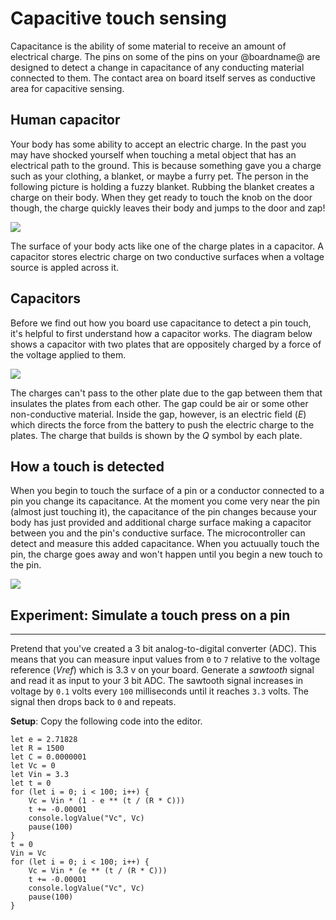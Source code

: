 # Capacitive touch sensing

Capacitance is the ability of some material to receive an amount of electrical charge. The pins on some of the pins on your @boardname@ are designed to detect a change in capacitance of any conducting material connected to them. The contact area on board itself serves as conductive area for capacitive sensing.

## Human capacitor

Your body has some ability to accept an electric charge. In the past you may have shocked yourself when touching a metal object that has an electrical path to the ground. This is because something gave you a charge such as your clothing, a blanket, or maybe a furry pet. The person in the following picture is holding a fuzzy blanket. Rubbing the blanket creates a charge on their body. When they get ready to touch the knob on the door though, the charge quickly leaves their body and jumps to the door and zap!

![](/static/cp/learn/pins-tutorial/capacitive-touch/body-static-charge.jpg)

The surface of your body acts like one of the charge plates in a capacitor. A capacitor stores electric charge on two conductive surfaces when a voltage source is appled across it. 

## Capacitors

Before we find out how you board use capacitance to detect a pin touch, it's helpful to first understand how a capacitor works. The diagram below shows a capacitor with two plates that are oppositely charged by a force of the voltage applied to them.

![](/static/cp/learn/pins-tutorial/capacitive-touch/capacitor-charging.gif)

The charges can't pass to the other plate due to the gap between them that insulates the plates from each other. The gap could be air or some other non-conductive material. Inside the gap, however, is an electric field (*E*) which directs the force from the battery to push the electric charge to the plates. The charge that builds is shown by the *Q* symbol by each plate.

## How a touch is detected

When you begin to touch the surface of a pin or a conductor connected to a pin you change its capacitance. At the moment you come very near the pin (almost just touching it), the capacitance of the pin changes because your body has just provided and additional charge surface making a capacitor between you and the pin's conductive surface. The microcontroller can detect and measure this added capacitance. When you actuually touch the pin, the charge goes away and won't happen until you begin a new touch to the pin.

![](/static/cp/learn/pins-tutorial/capacitive-touch/touch-press.jpg)

## Experiment: Simulate a touch press on a pin

---

Pretend that you've created a 3 bit analog-to-digital converter (ADC). This means that you can measure input values from `0` to `7` relative to the voltage reference (_Vref_) which is 3.3 v on your board. Generate a _sawtooth_ signal and read it as input to your 3 bit ADC. The sawtooth signal increases in voltage by `0.1` volts every `100` milliseconds until it reaches `3.3` volts. The signal then drops back to `0` and repeats.

**Setup**: Copy the following code into the editor.

```blocks
let e = 2.71828
let R = 1500
let C = 0.0000001
let Vc = 0
let Vin = 3.3
let t = 0
for (let i = 0; i < 100; i++) {
    Vc = Vin * (1 - e ** (t / (R * C)))
    t += -0.00001
    console.logValue("Vc", Vc)
    pause(100)
}
t = 0
Vin = Vc
for (let i = 0; i < 100; i++) {
    Vc = Vin * (e ** (t / (R * C)))
    t += -0.00001
    console.logValue("Vc", Vc)
    pause(100)
}
```
